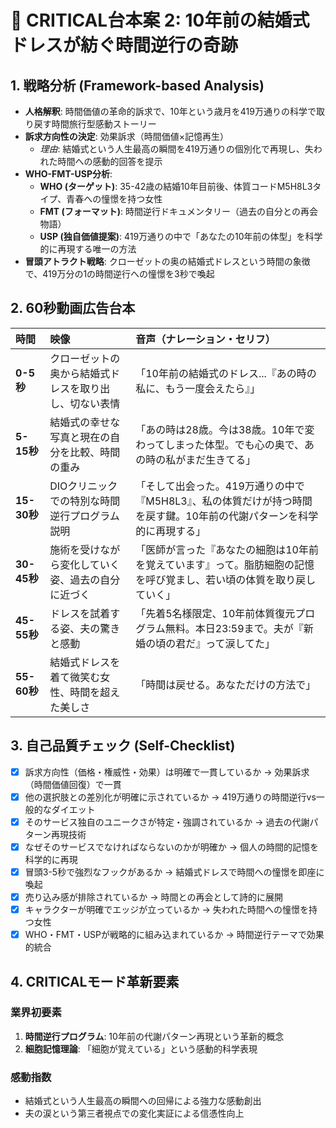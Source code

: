 # 🚨 CRITICAL台本案 2: 10年前の結婚式ドレスが紡ぐ時間逆行の奇跡

## 1. 戦略分析 (Framework-based Analysis)

* **人格解釈**: 時間価値の革命的訴求で、10年という歳月を419万通りの科学で取り戻す時間旅行型感動ストーリー
* **訴求方向性の決定**: 効果訴求（時間価値×記憶再生）
    * *理由*: 結婚式という人生最高の瞬間を419万通りの個別化で再現し、失われた時間への感動的回答を提示
* **WHO-FMT-USP分析**:
    * **WHO (ターゲット)**: 35-42歳の結婚10年目前後、体質コードM5H8L3タイプ、青春への憧憬を持つ女性
    * **FMT (フォーマット)**: 時間逆行ドキュメンタリー（過去の自分との再会物語）
    * **USP (独自価値提案)**: 419万通りの中で「あなたの10年前の体型」を科学的に再現する唯一の方法
* **冒頭アトラクト戦略**: クローゼットの奥の結婚式ドレスという時間の象徴で、419万分の1の時間逆行への憧憬を3秒で喚起

## 2. 60秒動画広告台本

| 時間      | 映像                               | 音声（ナレーション・セリフ）                               | 
| :-------- | :--------------------------------- | :--------------------------------------------------------- |
| **0-5秒** | クローゼットの奥から結婚式ドレスを取り出し、切ない表情 | 「10年前の結婚式のドレス...『あの時の私に、もう一度会えたら』」 |
| **5-15秒**| 結婚式の幸せな写真と現在の自分を比較、時間の重み | 「あの時は28歳。今は38歳。10年で変わってしまった体型。でも心の奥で、あの時の私がまだ生きてる」 |
| **15-30秒**| DIOクリニックでの特別な時間逆行プログラム説明 | 「そして出会った。419万通りの中で『M5H8L3』、私の体質だけが持つ時間を戻す鍵。10年前の代謝パターンを科学的に再現する」 |
| **30-45秒**| 施術を受けながら変化していく姿、過去の自分に近づく | 「医師が言った『あなたの細胞は10年前を覚えています』って。脂肪細胞の記憶を呼び覚まし、若い頃の体質を取り戻していく」 |
| **45-55秒**| ドレスを試着する姿、夫の驚きと感動 | 「先着5名様限定、10年前体質復元プログラム無料。本日23:59まで。夫が『新婚の頃の君だ』って涙してた」 |
| **55-60秒**| 結婚式ドレスを着て微笑む女性、時間を超えた美しさ | 「時間は戻せる。あなただけの方法で」 |

## 3. 自己品質チェック (Self-Checklist)

- [x] 訴求方向性（価格・権威性・効果）は明確で一貫しているか → 効果訴求（時間価値回復）で一貫
- [x] 他の選択肢との差別化が明確に示されているか → 419万通りの時間逆行vs一般的なダイエット
- [x] そのサービス独自のユニークさが特定・強調されているか → 過去の代謝パターン再現技術
- [x] なぜそのサービスでなければならないのかが明確か → 個人の時間的記憶を科学的に再現
- [x] 冒頭3-5秒で強烈なフックがあるか → 結婚式ドレスで時間への憧憬を即座に喚起
- [x] 売り込み感が排除されているか → 時間との再会として詩的に展開
- [x] キャラクターが明確でエッジが立っているか → 失われた時間への憧憬を持つ女性
- [x] WHO・FMT・USPが戦略的に組み込まれているか → 時間逆行テーマで効果的統合

## 4. CRITICALモード革新要素

### 業界初要素
1. **時間逆行プログラム**: 10年前の代謝パターン再現という革新的概念
2. **細胞記憶理論**: 「細胞が覚えている」という感動的科学表現

### 感動指数
- 結婚式という人生最高の瞬間への回帰による強力な感動創出
- 夫の涙という第三者視点での変化実証による信憑性向上
